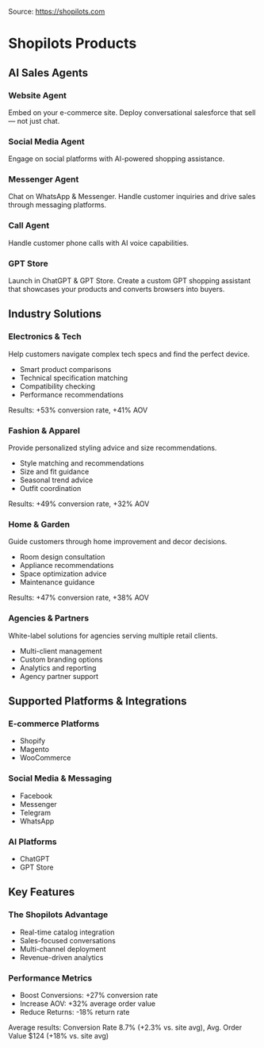 Source: https://shopilots.com

# Shopilots Products

## AI Sales Agents

### Website Agent
Embed on your e-commerce site. Deploy conversational salesforce that sell — not just chat.

### Social Media Agent
Engage on social platforms with AI-powered shopping assistance.

### Messenger Agent
Chat on WhatsApp & Messenger. Handle customer inquiries and drive sales through messaging platforms.

### Call Agent
Handle customer phone calls with AI voice capabilities.

### GPT Store
Launch in ChatGPT & GPT Store. Create a custom GPT shopping assistant that showcases your products and converts browsers into buyers.

## Industry Solutions

### Electronics & Tech
Help customers navigate complex tech specs and find the perfect device.
- Smart product comparisons
- Technical specification matching
- Compatibility checking
- Performance recommendations

Results: +53% conversion rate, +41% AOV

### Fashion & Apparel
Provide personalized styling advice and size recommendations.
- Style matching and recommendations
- Size and fit guidance
- Seasonal trend advice
- Outfit coordination

Results: +49% conversion rate, +32% AOV

### Home & Garden
Guide customers through home improvement and decor decisions.
- Room design consultation
- Appliance recommendations
- Space optimization advice
- Maintenance guidance

Results: +47% conversion rate, +38% AOV

### Agencies & Partners
White-label solutions for agencies serving multiple retail clients.
- Multi-client management
- Custom branding options
- Analytics and reporting
- Agency partner support

## Supported Platforms & Integrations

### E-commerce Platforms
- Shopify
- Magento
- WooCommerce

### Social Media & Messaging
- Facebook
- Messenger
- Telegram
- WhatsApp

### AI Platforms
- ChatGPT
- GPT Store

## Key Features

### The Shopilots Advantage
- Real-time catalog integration
- Sales-focused conversations
- Multi-channel deployment
- Revenue-driven analytics

### Performance Metrics
- Boost Conversions: +27% conversion rate
- Increase AOV: +32% average order value
- Reduce Returns: -18% return rate

Average results: Conversion Rate 8.7% (+2.3% vs. site avg), Avg. Order Value $124 (+18% vs. site avg)

